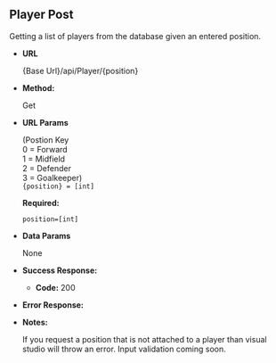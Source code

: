 **Player Post**
----
  Getting a list of players from the database given an entered position. 

* **URL**

  {Base Url}/api/Player/{position}

* **Method:**
  
  Get

  
*  **URL Params**

    (Postion Key\
    0 = Forward\
    1 = Midfield\
    2 = Defender\
    3 = Goalkeeper)\
    `{position} = [int]`
    

   **Required:**

   `position=[int]`

* **Data Params**

   None

* **Success Response:**
  
  * **Code:** 200 <br />
 
* **Error Response:**

* **Notes:**

  If you request a position that is not attached to a player than visual studio will throw an error. Input validation coming soon.  